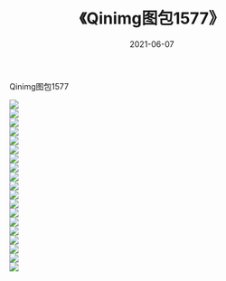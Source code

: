 ﻿---
layout: post
title:  《Qinimg图包1577》
date:   2021-06-07
img: http://imgx.orgx.ga/Qinimg图包/Qinimg图包1577/000.jpg
categories: [美女, 清纯, 唯美]
---

Qinimg图包1577

 ![](http://imgx.orgx.ga/Qinimg图包/Qinimg图包1577/001.jpg) <br>![](http://imgx.orgx.ga/Qinimg图包/Qinimg图包1577/002.jpg) <br>![](http://imgx.orgx.ga/Qinimg图包/Qinimg图包1577/003.jpg) <br>![](http://imgx.orgx.ga/Qinimg图包/Qinimg图包1577/004.jpg) <br>![](http://imgx.orgx.ga/Qinimg图包/Qinimg图包1577/005.jpg) <br>![](http://imgx.orgx.ga/Qinimg图包/Qinimg图包1577/006.jpg) <br>![](http://imgx.orgx.ga/Qinimg图包/Qinimg图包1577/007.jpg) <br>![](http://imgx.orgx.ga/Qinimg图包/Qinimg图包1577/008.jpg) <br>![](http://imgx.orgx.ga/Qinimg图包/Qinimg图包1577/009.jpg) <br>![](http://imgx.orgx.ga/Qinimg图包/Qinimg图包1577/010.jpg) <br>![](http://imgx.orgx.ga/Qinimg图包/Qinimg图包1577/011.jpg) <br>![](http://imgx.orgx.ga/Qinimg图包/Qinimg图包1577/012.jpg) <br>![](http://imgx.orgx.ga/Qinimg图包/Qinimg图包1577/013.jpg) <br>![](http://imgx.orgx.ga/Qinimg图包/Qinimg图包1577/014.jpg) <br>![](http://imgx.orgx.ga/Qinimg图包/Qinimg图包1577/015.jpg) <br>![](http://imgx.orgx.ga/Qinimg图包/Qinimg图包1577/016.jpg) <br>![](http://imgx.orgx.ga/Qinimg图包/Qinimg图包1577/017.jpg) <br>![](http://imgx.orgx.ga/Qinimg图包/Qinimg图包1577/018.jpg) <br>![](http://imgx.orgx.ga/Qinimg图包/Qinimg图包1577/019.jpg) <br>